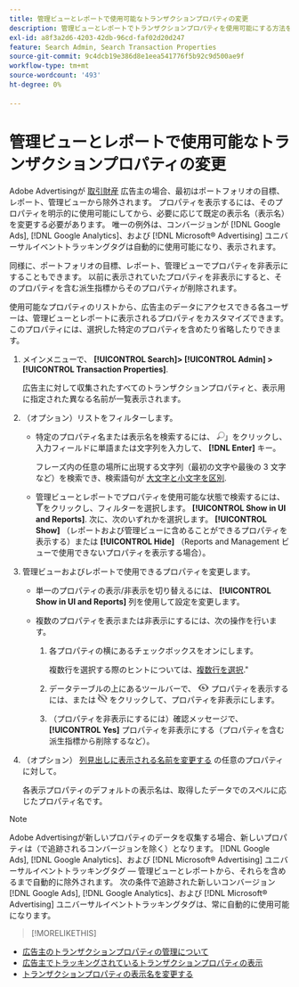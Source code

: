 ```yaml
---
title: 管理ビューとレポートで使用可能なトランザクションプロパティの変更
description: 管理ビューとレポートでトランザクションプロパティを使用可能にする方法を説明します。
exl-id: a8f3a2d6-4203-42db-96cd-faf02d20d247
feature: Search Admin, Search Transaction Properties
source-git-commit: 9c4dcb19e386d8e1eea541776f5b92c9d500ae9f
workflow-type: tm+mt
source-wordcount: '493'
ht-degree: 0%

---
```


# 管理ビューとレポートで使用可能なトランザクションプロパティの変更

Adobe Advertisingが [取引財産](/help/search-social-commerce/glossary.md#s-t) 広告主の場合、最初はポートフォリオの目標、レポート、管理ビューから除外されます。 プロパティを表示するには、そのプロパティを明示的に使用可能にしてから、必要に応じて既定の表示名（表示名）を変更する必要があります。 唯一の例外は、コンバージョンが [!DNL Google Ads], [!DNL Google Analytics]、および [!DNL Microsoft® Advertising] ユニバーサルイベントトラッキングタグは自動的に使用可能になり、表示されます。

同様に、ポートフォリオの目標、レポート、管理ビューでプロパティを非表示にすることもできます。 以前に表示されていたプロパティを非表示にすると、そのプロパティを含む派生指標からそのプロパティが削除されます。

使用可能なプロパティのリストから、広告主のデータにアクセスできる各ユーザーは、管理ビューとレポートに表示されるプロパティをカスタマイズできます。このプロパティには、選択した特定のプロパティを含めたり省略したりできます。

1. メインメニューで、 **[!UICONTROL Search]> [!UICONTROL Admin] >[!UICONTROL Transaction Properties]**.

   広告主に対して収集されたすべてのトランザクションプロパティと、表示用に指定された異なる名前が一覧表示されます。

1. （オプション）リストをフィルターします。

   * 特定のプロパティ名または表示名を検索するには、 ![検索](/help/search-social-commerce/assets/search.png "検索")」をクリックし、入力フィールドに単語または文字列を入力して、 **[!DNL Enter]** キー。

     フレーズ内の任意の場所に出現する文字列（最初の文字や最後の 3 文字など）を検索でき、検索語句が [大文字と小文字を区別](/help/search-social-commerce/glossary.md#c-d).

   * 管理ビューとレポートでプロパティを使用可能な状態で検索するには、 ![フィルター](/help/search-social-commerce/assets/filter.png "フィルター")をクリックし、フィルターを選択します。 **[!UICONTROL Show in UI and Reports]**. 次に、次のいずれかを選択します。 **[!UICONTROL Show]** （レポートおよび管理ビューに含めることができるプロパティを表示する）または **[!UICONTROL Hide]** （Reports and Management ビューで使用できないプロパティを表示する場合）。

1. 管理ビューおよびレポートで使用できるプロパティを変更します。

   * 単一のプロパティの表示/非表示を切り替えるには、 **[!UICONTROL Show in UI and Reports]** 列を使用して設定を変更します。

   * 複数のプロパティを表示または非表示にするには、次の操作を行います。

      1. 各プロパティの横にあるチェックボックスをオンにします。

         複数行を選択する際のヒントについては、[複数行を選択](/help/search-social-commerce/common-tasks/navigation-editing-selection/multiple-rows-select.md).&quot;

      1. データテーブルの上にあるツールバーで、 ![表示](/help/search-social-commerce/assets/show.png "表示") プロパティを表示するには、または ![非表示](/help/search-social-commerce/assets/hide.png "非表示") をクリックして、プロパティを非表示にします。

      1. （プロパティを非表示にするには）確認メッセージで、 **[!UICONTROL Yes]** プロパティを非表示にする（プロパティを含む派生指標から削除するなど）。

1. （オプション） [列見出しに表示される名前を変更する](transaction-property-edit-display-name.md) の任意のプロパティに対して。

   各表示プロパティのデフォルトの表示名は、取得したデータでのスペルに応じたプロパティ名です。

>[!NOTE]
>
>Adobe Advertisingが新しいプロパティのデータを収集する場合、新しいプロパティは（で追跡されるコンバージョンを除く）となります。 [!DNL Google Ads], [!DNL Google Analytics]、および [!DNL Microsoft® Advertising] ユニバーサルイベントトラッキングタグ — 管理ビューとレポートから、それらを含めるまで自動的に除外されます。 次の条件で追跡された新しいコンバージョン [!DNL Google Ads], [!DNL Google Analytics]、および [!DNL Microsoft® Advertising] ユニバーサルイベントトラッキングタグは、常に自動的に使用可能になります。

>[!MORELIKETHIS]
>
* [広告主のトランザクションプロパティの管理について](transaction-property-about.md)
* [広告主でトラッキングされているトランザクションプロパティの表示](transaction-property-view-tracked.md)
* [トランザクションプロパティの表示名を変更する](transaction-property-edit-display-name.md)
